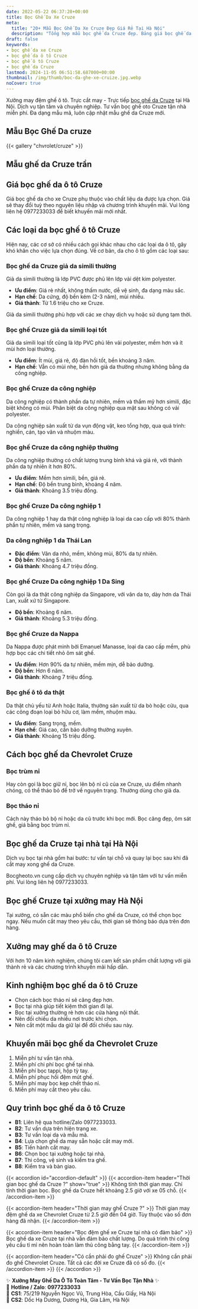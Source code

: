 ```yaml
---
date: 2022-05-22 06:37:28+00:00
title: Bọc Ghế Da Xe Cruze
meta:
  title: "20+ Mẫu Bọc Ghế Da Xe Cruze Đẹp Giá Rẻ Tại Hà Nội"
  description: "Tổng hợp mẫu bọc ghế da Cruze đẹp. Bảng giá bọc ghế da xe Cruze. Những kinh nghiệm bọc ghế ô tô Cruze. Chương trình khuyến mãi bọc ghế Chevrolet Cruze"
draft: false
keywords:
- bọc ghế da xe Cruze
- bọc ghế da ô tô Cruze
- bọc ghế ô tô Cruze
- bọc ghế da Cruze
lastmod: 2024-11-05 06:51:58.687000+00:00
thumbnail: /img/thumb/boc-da-ghe-xe-cruize.jpg.webp
noCover: true
---
```


Xưởng may đệm ghế ô tô. Trực cắt may - Trực tiếp [bọc ghế da Cruze](https://bocgheoto.vn/chvrolet/boc-ghe-da-xe-cruze.html) tại Hà Nội. Dịch vụ tận tâm và chuyên nghiệp. Tư vấn bọc ghế oto Cruze tận nhà miễn phí. Đa dạng mẫu mã, luôn cập nhật mẫu ghế da Cruze mới.
## Mẫu Bọc Ghế Da cruze
{{< gallery "chvrolet/cruze" >}}

## Mẫu ghế da Cruze trần

## Giá bọc ghế da ô tô Cruze
Giá bọc ghế da cho xe Cruze phụ thuộc vào chất liệu da được lựa chọn. Giá sẽ thay đổi tuỳ theo nguyên liệu nhập và chương trình khuyến mãi. Vui lòng liên hệ 0977233033 để biết khuyến mãi mới nhất.

## Các loại da bọc ghế ô tô Cruze
Hiện nay, các cơ sở có nhiều cách gọi khác nhau cho các loại da ô tô, gây khó khăn cho việc lựa chọn đúng. Về cơ bản, da cho ô tô gồm các loại sau:

### Bọc ghế da Cruze giả da simili thường
Giả da simili thường là lớp PVC được phủ lên lớp vải dệt kim polyester.

- **Ưu điểm**: Giá rẻ nhất, không thấm nước, dễ vệ sinh, đa dạng màu sắc.
- **Hạn chế**: Da cứng, độ bền kém (2-3 năm), mùi nhiều.
- **Giá thành**: Từ 1.6 triệu cho xe Cruze.

Giả da simili thường phù hợp với các xe chạy dịch vụ hoặc sử dụng tạm thời.

### Bọc ghế Cruze giả da simili loại tốt
Giả da simili loại tốt cũng là lớp PVC phủ lên vải polyester, mềm hơn và ít mùi hơn loại thường.

- **Ưu điểm**: Ít mùi, giá rẻ, độ đàn hồi tốt, bền khoảng 3 năm.
- **Hạn chế**: Vẫn có mùi nhẹ, bền hơn giả da thường nhưng không bằng da công nghiệp.

### Bọc ghế Cruze da công nghiệp
Da công nghiệp có thành phần da tự nhiên, mềm và thẩm mỹ hơn simili, đặc biệt không có mùi. Phân biệt da công nghiệp qua mặt sau không có vải polyester.

Da công nghiệp sản xuất từ da vụn động vật, keo tổng hợp, qua quá trình: nghiền, cán, tạo vân và nhuộm màu.

### Bọc ghế Cruze da công nghiệp thường
Da công nghiệp thường có chất lượng trung bình khá và giá rẻ, với thành phần da tự nhiên ít hơn 80%.

- **Ưu điểm**: Mềm hơn simili, bền, giá rẻ.
- **Hạn chế**: Độ bền trung bình, khoảng 4 năm.
- **Giá thành**: Khoảng 3.5 triệu đồng.

### Bọc ghế Cruze Da công nghiệp 1
Da công nghiệp 1 hay da thật công nghiệp là loại da cao cấp với 80% thành phần tự nhiên, mềm và sang trọng.

### Da công nghiệp 1 da Thái Lan
- **Đặc điểm**: Vân da nhỏ, mềm, không mùi, 80% da tự nhiên.
- **Độ bền**: Khoảng 5 năm.
- **Giá thành**: Khoảng 4.7 triệu đồng.

### Bọc ghế Cruze Da công nghiệp 1 Da Sing
Còn gọi là da thật công nghiệp da Singapore, với vân da to, dày hơn da Thái Lan, xuất xứ từ Singapore.

- **Độ bền**: Khoảng 6 năm.
- **Giá thành**: Khoảng 5.3 triệu đồng.

### Bọc ghế Cruze da Nappa
Da Nappa được phát minh bởi Emanuel Manasse, loại da cao cấp mềm, phù hợp bọc các chi tiết nhỏ ôm sát ghế.

- **Ưu điểm**: Hơn 90% da tự nhiên, mềm mịn, dễ bảo dưỡng.
- **Độ bền**: Hơn 6 năm.
- **Giá thành**: Khoảng 7 triệu đồng.

### Bọc ghế ô tô da thật
Da thật chủ yếu từ Anh hoặc Italia, thường sản xuất từ da bò hoặc cừu, qua các công đoạn loại bỏ hữu cơ, làm mềm, nhuộm màu.

- **Ưu điểm**: Sang trọng, mềm.
- **Hạn chế**: Giá cao, cần bảo dưỡng thường xuyên.
- **Giá thành**: Khoảng 15 triệu đồng.

## Cách bọc ghế da Chevrolet Cruze

### Bọc trùm nỉ
Hay còn gọi là bọc giữ nỉ, bọc lên bộ nỉ cũ của xe Cruze, ưu điểm nhanh chóng, có thể tháo bỏ để trở về nguyên trạng. Thường dùng cho giả da.

### Bọc tháo nỉ
Cách này tháo bỏ bộ nỉ hoặc da cũ trước khi bọc mới. Bọc căng đẹp, ôm sát ghế, giá bằng bọc trùm nỉ.

## Bọc ghế da Cruze tại nhà tại Hà Nội
Dịch vụ bọc tại nhà gồm hai bước: tư vấn tại chỗ và quay lại bọc sau khi đã cắt may xong ghế da Cruze.

Bocgheoto.vn cung cấp dịch vụ chuyên nghiệp và tận tâm với tư vấn miễn phí. Vui lòng liên hệ 0977233033.

## Bọc ghế Cruze tại xưởng may Hà Nội
Tại xưởng, có sẵn các màu phổ biến cho ghế da Cruze, có thể chọn bọc ngay. Nếu muốn cắt may theo yêu cầu, thời gian sẽ thông báo dựa trên đơn hàng.

## Xưởng may ghế da ô tô Cruze
Với hơn 10 năm kinh nghiệm, chúng tôi cam kết sản phẩm chất lượng với giá thành rẻ và các chương trình khuyến mãi hấp dẫn.

## Kinh nghiệm bọc ghế da ô tô Cruze
- Chọn cách bọc tháo nỉ sẽ căng đẹp hơn.
- Bọc tại nhà giúp tiết kiệm thời gian đi lại.
- Bọc tại xưởng thường rẻ hơn các cửa hàng nội thất.
- Nên đối chiếu da nhiều nơi trước khi chọn.
- Nên cắt một mẫu da giữ lại để đối chiếu sau này.

## Khuyến mãi bọc ghế da Chevrolet Cruze
1. Miễn phí tư vấn tận nhà.
2. Miễn phí chi phí bọc ghế tại nhà.
3. Miễn phí bọc tappi, hộp tỳ tay.
4. Miễn phí phục hồi đệm mút ghế.
5. Miễn phí may bọc kẹp chết tháo nỉ.
6. Miễn phí may cắt theo yêu cầu.

## Quy trình bọc ghế da ô tô Cruze
- **B1**: Liên hệ qua hotline/Zalo 0977233033.
- **B2**: Tư vấn dựa trên hiện trạng xe.
- **B3**: Tư vấn loại da và mẫu mã.
- **B4**: Lựa chọn ghế da may sẵn hoặc cắt may mới.
- **B5**: Tiến hành cắt may.
- **B6**: Chọn bọc tại xưởng hoặc tại nhà.
- **B7**: Thi công, vệ sinh và kiểm tra ghế.
- **B8**: Kiểm tra và bàn giao.

{{< accordion id="accordion-default" >}}
  {{< accordion-item header="Thời gian bọc ghế da Cruze ?" show="true" >}}
    Không tính thời gian may. Chỉ tính thời gian bọc. Bọc ghế da Cruze hết khoảng 2.5 giờ với xe 05 chỗ.
  {{< /accordion-item >}}
  
  {{< accordion-item header="Thời gian may ghế Cruze ?" >}}
    Thời gian may đệm ghế da xe Chevrolet Cruze từ 2.5 giờ đến 04 giờ. Tùy thuộc vào số đơn hàng đã nhận.
  {{< /accordion-item >}}
  
  {{< accordion-item header="Bọc đệm ghế xe Cruze tại nhà có đảm bảo" >}}
    Bọc ghế da xe Cruze tại nhà vẫn đảm bảo chất lượng. Do quá trình thi công yêu cầu tỉ mỉ nên hoàn toàn làm thủ công bằng tay.
  {{< /accordion-item >}}
  
  {{< accordion-item header="Có cần phải đo ghế Cruze" >}}
    Không cần phải đo ghế Chevrolet Cruze. Tất cả các đời xe Cruze đã có số đo.
  {{< /accordion-item >}}
{{< /accordion >}}

✨ **Xưởng May Ghế Da Ô Tô Toàn Tâm - Tư Vấn Bọc Tận Nhà** ✨  
📱 **Hotline / Zalo**: **0977233033**  
📍 **CS1**: 75/219 Nguyễn Ngọc Vũ, Trung Hòa, Cầu Giấy, Hà Nội  
📍 **CS2**: Dốc Hạ Dương, Dương Hà, Gia Lâm, Hà Nội
